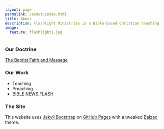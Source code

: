 ```yaml
---
layout: page
permalink: /about/index.html
title: About
description: Flashlight Ministries is a Bible-based Christian teaching and apologetics ministry.
image:
  feature: flashlight1.jpg
---
```


### Our Doctrine

[The Baptist Faith and Message](http://www.sbc.net/bfm2000/bfm2000.asp)

### Our Work

* Teaching
* Preaching
* [BIBLE NEWS FLASH](http://biblenewsflash.com)

### The Site

This website uses [Jekyll Bootstrap](http://jekyllbootstrap.com/) on [GitHub Pages](https://github.com/flashlightministries/flmin) with a tweaked [Balzac](https://github.com/ColeTownsend/Balzac-for-Jekyll) theme.